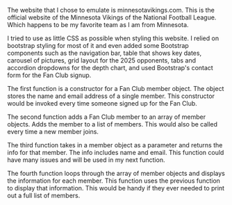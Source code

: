 The website that I chose to emulate is minnesotavikings.com.
This is the official website of the Minnesota Vikings of the National Football League. Which happens to be my favorite team as I am from Minnesota.

I tried to use as little CSS as possible when styling this website. I relied on bootstrap styling for most of it and even added some Bootstrap components such as the navigation bar, table that shows key dates, carousel of pictures, grid layout for the 2025 opponents, tabs and accordion dropdowns for the depth chart, and used Bootstrap's contact form for the Fan Club signup.

The first function is a constructor for a Fan Club member object. The object stores the name and email address of a single member. This constructor would be invoked every time someone signed up for the Fan Club.

The second function adds a Fan Club member to an array of member objects. Adds the member to a list of members. This would also be called every time a new member joins.

The third function takes in a member object as a parameter and returns the info for that member. The info includes name and email. This function could have many issues and will be used in my next function. 

The fourth function loops through the array of member objects and displays the information for each member. This function uses the previous function to display that information. This would be handy if they ever needed to print out a full list of members.

